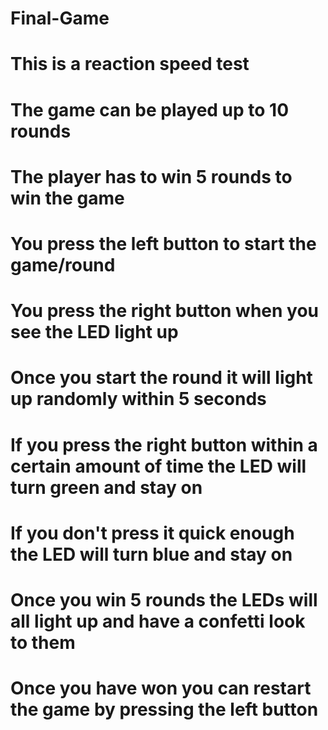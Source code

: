 # Final-Game
# This is a reaction speed test
# The game can be played up to 10 rounds
# The player has to win 5 rounds to win the game
# You press the left button to start the game/round
# You press the right button when you see the LED light up
# Once you start the round it will light up randomly within 5 seconds
# If you press the right button within a certain amount of time the LED will turn green and stay on
# If you don't press it quick enough the LED will turn blue and stay on
# Once you win 5 rounds the LEDs will all light up and have a confetti look to them
# Once you have won you can restart the game by pressing the left button
